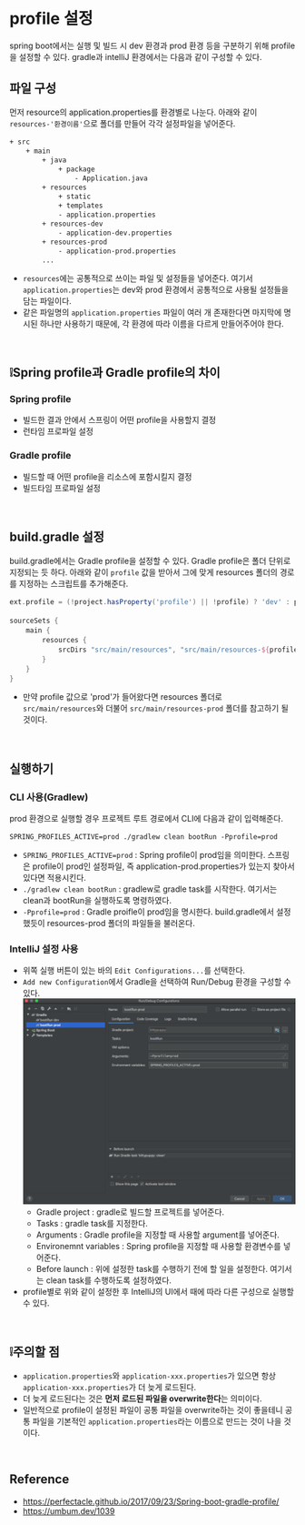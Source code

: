 # profile 설정
spring boot에서는 실행 및 빌드 시 dev 환경과 prod 환경 등을 구분하기 위해 profile을 설정할 수 있다.
gradle과 intelliJ 환경에서는 다음과 같이 구성할 수 있다.

## 파일 구성
먼저 resource의 application.properties를 환경별로 나눈다. 아래와 같이 `resources-'환경이름'`으로 폴더를 만들어 각각 설정파일을 넣어준다.
```
+ src
    + main
        + java
            + package
                - Application.java
        + resources
            + static
            + templates
            - application.properties
        + resources-dev
            - application-dev.properties
        + resources-prod
            - application-prod.properties
        ...
```
* `resources`에는 공통적으로 쓰이는 파일 및 설정들을 넣어준다. 여기서 `application.properties`는 dev와 prod 환경에서 공통적으로 사용될 설정들을 담는 파일이다.
* 같은 파일명의 `application.properties` 파일이 여러 개 존재한다면 마지막에 명시된 하나만 사용하기 때문에, 각 환경에 따라 이름을 다르게 만들어주어야 한다.

<br>

## ❕Spring profile과 Gradle profile의 차이
### Spring profile
* 빌드한 결과 안에서 스프링이 어떤 profile을 사용할지 결정
* 런타임 프로파일 설정
### Gradle profile
* 빌드할 때 어떤 profile을 리소스에 포함시킬지 결정
* 빌드타임 프로파일 설정

<br>

## build.gradle 설정
build.gradle에서는 Gradle profile을 설정할 수 있다. Gradle profile은 폴더 단위로 지정되는 듯 하다. 아래와 같이 `profile` 값을 받아서 그에 맞게 resources 폴더의 경로를 지정하는 스크립트를 추가해준다.
```groovy
ext.profile = (!project.hasProperty('profile') || !profile) ? 'dev' : profile

sourceSets {
    main {
        resources {
            srcDirs "src/main/resources", "src/main/resources-${profile}"
        }
    }
}
```
* 만약 profile 값으로 'prod'가 들어왔다면 resources 폴더로 `src/main/resources`와 더불어 `src/main/resources-prod` 폴더를 참고하기 될 것이다.

<br>

## 실행하기
### CLI 사용(Gradlew)
prod 환경으로 실행할 경우 프로젝트 루트 경로에서 CLI에 다음과 같이 입력해준다.
```
SPRING_PROFILES_ACTIVE=prod ./gradlew clean bootRun -Pprofile=prod
```
* `SPRING_PROFILES_ACTIVE=prod` : Spring profile이 prod임을 의미한다. 스프링은 profile이 prod인 설정파일, 즉 application-prod.properties가 있는지 찾아서 있다면 적용시킨다.
* `./gradlew clean bootRun` : gradlew로 gradle task를 시작한다. 여기서는 clean과 bootRun을 실행하도록 명령하였다.
* `-Pprofile=prod` : Gradle proifle이 prod임을 명시한다. build.gradle에서 설정했듯이 resources-prod 폴더의 파일들을 불러온다.
### IntelliJ 설정 사용
* 위쪽 실행 버튼이 있는 바의 `Edit Configurations...`를 선택한다.
* `Add new Configuration`에서 Gradle을 선택하여 Run/Debug 환경을 구성할 수 있다.
![spring boot profile 1](/img/spring_boot_profile_1.png)
    * Gradle project : gradle로 빌드할 프로젝트를 넣어준다.
    * Tasks : gradle task를 지정한다.
    * Arguments : Gradle profile을 지정할 때 사용할 argument를 넣어준다.
    * Environemnt variables : Spring profile을 지정할 때 사용할 환경변수를 넣어준다.
    * Before launch : 위에 설정한 task를 수행하기 전에 할 일을 설정한다. 여기서는 clean task를 수행하도록 설정하였다.
* profile별로 위와 같이 설정한 후 IntelliJ의 UI에서 때에 따라 다른 구성으로 실행할 수 있다.

<br>

## ❕주의할 점
* `application.properties`와 `application-xxx.properties`가 있으면 항상 `application-xxx.properties`가 더 늦게 로드된다. 
* 더 늦게 로드된다는 것은 **먼저 로드된 파일을 overwrite한다**는 의미이다. 
* 일반적으로 profile이 설정된 파일이 공통 파일을 overwrite하는 것이 좋을테니 공통 파일을 기본적인 `application.properties`라는 이름으로 만드는 것이 나을 것이다.

<br>

## Reference
* <https://perfectacle.github.io/2017/09/23/Spring-boot-gradle-profile/>
* <https://umbum.dev/1039>